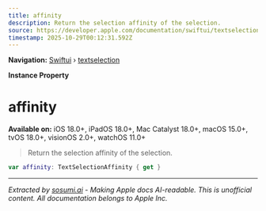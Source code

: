 ```yaml
---
title: affinity
description: Return the selection affinity of the selection.
source: https://developer.apple.com/documentation/swiftui/textselection/affinity
timestamp: 2025-10-29T00:12:31.592Z
---
```


**Navigation:** [Swiftui](/documentation/swiftui) › [textselection](/documentation/swiftui/textselection)

**Instance Property**

# affinity

**Available on:** iOS 18.0+, iPadOS 18.0+, Mac Catalyst 18.0+, macOS 15.0+, tvOS 18.0+, visionOS 2.0+, watchOS 11.0+

> Return the selection affinity of the selection.

```swift
var affinity: TextSelectionAffinity { get }
```

---

*Extracted by [sosumi.ai](https://sosumi.ai) - Making Apple docs AI-readable.*
*This is unofficial content. All documentation belongs to Apple Inc.*
